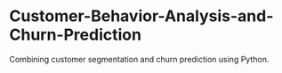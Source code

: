 # Customer-Behavior-Analysis-and-Churn-Prediction
Combining customer segmentation and churn prediction using Python.

